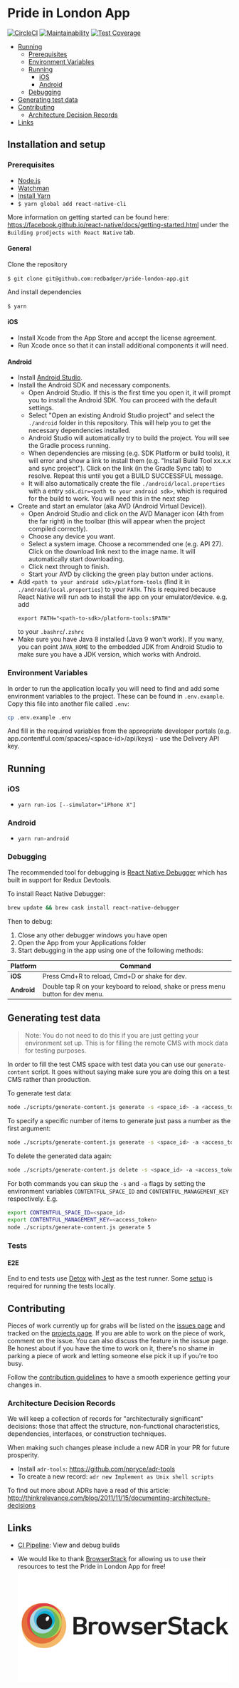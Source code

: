 # Pride in London App

[![CircleCI](https://circleci.com/gh/redbadger/pride-london-app.svg?style=svg&circle-token=9de45c24a3720e16a6d568c0868750e1d0fe8e40)](https://circleci.com/gh/redbadger/pride-london-app)
[![Maintainability](https://api.codeclimate.com/v1/badges/2cf8ebe7b80ee5c1650d/maintainability)](https://codeclimate.com/github/redbadger/pride-london-app/maintainability)
[![Test Coverage](https://api.codeclimate.com/v1/badges/2cf8ebe7b80ee5c1650d/test_coverage)](https://codeclimate.com/github/redbadger/pride-london-app/test_coverage)

<!-- Generateed with markdown-toc (https://github.com/jonschlinkert/markdown-toc) -->

<!-- toc -->

* [Running](#running)
  * [Prerequisites](#prerequisites)
  * [Environment Variables](#environment-variables)
  * [Running](#running-1)
    * [iOS](#ios)
    * [Android](#android)
  * [Debugging](#debugging)
* [Generating test data](#generating-test-data)
* [Contributing](#contributing)
  * [Architecture Decision Records](#architecture-decision-records)
* [Links](#links)

<!-- tocstop -->

## Installation and setup

### Prerequisites

* [Node.js](https://nodejs.org/en/download/)
* [Watchman](https://facebook.github.io/watchman/docs/install.html)
* [Install Yarn](https://yarnpkg.com/en/docs/install)
* `$ yarn global add react-native-cli`

More information on getting started can be found here: https://facebook.github.io/react-native/docs/getting-started.html under the `Building prodjects with React Native` tab.

#### General

Clone the repository

`$ git clone git@github.com:redbadger/pride-london-app.git`

And install dependencies

`$ yarn`

#### iOS

* Install Xcode from the App Store and accept the license agreement.
* Run Xcode once so that it can install additional components it will need.

#### Android

* Install [Android Studio](https://developer.android.com/studio/index.html).
* Install the Android SDK and necessary components.
  * Open Android Studio. If this is the first time you open it, it will prompt you to install the Android SDK. You can proceed with the default settings.
  * Select "Open an existing Android Studio project" and select the `./android` folder in this repository. This will help you to get the necessary dependencies installed.
  * Android Studio will automatically try to build the project. You will see the Gradle process running.
  * When dependencies are missing (e.g. SDK Platform or build tools), it will error and show a link to install them (e.g. "Install Build Tool xx.x.x and sync project"). Click on the link (in the Gradle Sync tab) to resolve. Repeat this until you get a BUILD SUCCESSFUL message.
  * It will also automatically create the file `./android/local.properties` with a entry `sdk.dir=<path to your android sdk>`, which is required for the build to work. You will need this in the next step
* Create and start an emulator (aka AVD (Android Virtual Device)).
  * Open Android Studio and click on the AVD Manager icon (4th from the far right) in the toolbar (this will appear when the project compiled correctly).
  * Choose any device you want.
  * Select a system image. Choose a recommended one (e.g. API 27). Click on the download link next to the image name. It will automatically start downloading.
  * Click next through to finish.
  * Start your AVD by clicking the green play button under actions.
* Add `<path to your android sdk>/platform-tools` (find it in `./android/local.properties`) to your `PATH`. This is required because React Native will run `adb` to install the app on your emulator/device. e.g. add
  ```
  export PATH="<path-to-sdk>/platform-tools:$PATH"
  ```
  to your `.bashrc`/`.zshrc`
* Make sure you have Java 8 installed (Java 9 won't work). If you wany, you can point `JAVA_HOME` to the embedded JDK from Android Studio to make sure you have a JDK version, which works with Android.

### Environment Variables

In order to run the application locally you will need to find and add some environment variables to the project. These can be found in `.env.example`. Copy this file into another file called `.env`:

```bash
cp .env.example .env
```

And fill in the required variables from the appropriate developer portals (e.g. app.contentful.com/spaces/\<space-id\>/api/keys) - use the Delivery API key.

## Running

### iOS

* `yarn run-ios [--simulator="iPhone X"]`

### Android

* `yarn run-android`

### Debugging

The recommended tool for debugging is [React Native Debugger](https://github.com/jhen0409/react-native-debugger) which has built in support for Redux Devtools.

To install React Native Debugger:

```bash
brew update && brew cask install react-native-debugger
```

Then to debug:

1. Close any other debugger windows you have open
1. Open the App from your Applications folder
1. Start debugging in the app using one of the following methods:

| Platform    | Command                                                                           |
| ----------- | --------------------------------------------------------------------------------- |
| **iOS**     | Press Cmd+R to reload, Cmd+D or shake for dev.                                    |
| **Android** | Double tap R on your keyboard to reload, shake or press menu button for dev menu. |

## Generating test data

> Note: You do not need to do this if you are just getting your environment set up. This is for filling the remote CMS with mock data for testing purposes.

In order to fill the test CMS space with test data you can use our `generate-content` script. It goes without saying make sure you are doing this on a test CMS rather than production.

To generate test data:

```bash
node ./scripts/generate-content.js generate -s <space_id> -a <access_token>
```

To specify a specific number of items to generate just pass a number as the first argument:

```bash
node ./scripts/generate-content.js generate -s <space_id> -a <access_token> 5
```

To delete the generated data again:

```bash
node ./scripts/generate-content.js delete -s <space_id> -a <access_token>
```

For both commands you can skup the `-s` and `-a` flags by setting the environment variables `CONTENTFUL_SPACE_ID` and `CONTENTFUL_MANAGEMENT_KEY` respectively. E.g.

```bash
export CONTENTFUL_SPACE_ID=<space_id>
export CONTENTFUL_MANAGEMENT_KEY=<access_token>
node ./scripts/generate-content.js generate 5
```

### Tests

#### E2E

End to end tests use [Detox](https://github.com/wix/detox/blob/master/docs/README.md) with [Jest](https://facebook.github.io/jest/docs/en/api.html) as the test runner. Some [setup](https://github.com/wix/detox/blob/master/docs/Introduction.GettingStarted.md) is required for running the tests locally.

## Contributing

Pieces of work currently up for grabs will be listed on the [issues page](https://github.com/redbadger/pride-london-app/issues) and tracked on the [projects page](https://github.com/redbadger/pride-london-app/projects). If you are able to work on the piece of work, comment on the issue. You can also discuss the feature in the isssue page. Be honest about if you have the time to work on it, there's no shame in parking a piece of work and letting someone else pick it up if you're too busy.

Follow the [contribution guidelines](./CONTRIBUTING.md) to have a smooth experience getting your changes in.

### Architecture Decision Records

We will keep a collection of records for "architecturally significant" decisions: those that affect the structure, non-functional characteristics, dependencies, interfaces, or construction techniques.

When making such changes please include a new ADR in your PR for future prosperity.

* Install `adr-tools`: https://github.com/npryce/adr-tools
* To create a new record: `adr new Implement as Unix shell scripts`

To find out more about ADRs have a read of this article: http://thinkrelevance.com/blog/2011/11/15/documenting-architecture-decisions

## Links

* [CI Pipeline](https://circleci.com/gh/redbadger/workflows/pride-london-app): View and debug builds

* We would like to thank [BrowserStack](https://www.browserstack.com) for allowing us to use their resources to test the Pride in London App for free!
  [![BrowserStack Logo](images/browserstack-logo-600x315.png)](https://www.browserstack.com)
